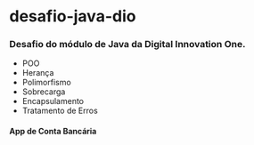 # desafio-java-dio


### Desafio do módulo de Java da Digital Innovation One.

 - POO
 - Herança
 - Polimorfismo
 - Sobrecarga
 - Encapsulamento
 - Tratamento de Erros
 
 #### App de Conta Bancária
